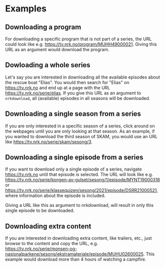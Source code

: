# Examples

## Downloading a program

For downloading a specific program that is not part of a series, the URL could look like
e.g. <https://tv.nrk.no/program/MUHH49000021>. Giving this URL as an argument would
download the program.

## Dowloading a whole series

Let's say you are interested in downloading all the available episodes about the rescue
boat "Elias". You would then search for "Elias" on https://tv.nrk.no and end up at a
page with the URL <https://tv.nrk.no/serie/elias>. If you give this URL as an argument
to `nrkdownload`, all (available) episodes in all seasons will be downloaded.

## Downloading a single season from a series

If you are only interested in a specific season of a series, click around on the
webpages until you are only looking at that season. As an example, if you wanted to
download the third season of SKAM, you would use an URL like
<https://tv.nrk.no/serie/skam/sesong/3>.

## Downloading a single episode from a series

If you want to download only a single episode of a series, navigate https://tv.nrk.no
until that episode is selected. The URL will look like e.g.
<https://tv.nrk.no/serie/kongen-av-gulset/sesong/1/episode/MYNT19000318> or
<https://tv.nrk.no/serie/klassequizen/sesong/2021/episode/DSRR21000521>, where
information about the episode is included.

Giving a URL like this as argument to nrkdownload, will result in only this single
episode to be downloaded.

## Downloading extra content

If you are interested in downloading extra content, like trailers, etc., just browse to
the content and copy the URL, e.g.
<https://tv.nrk.no/serie/monsen-og-nasjonalparkene/sesong/ekstramateriale/episode/MUHU02600025>.
This example would download more than 4 hours of watching a campfire.
